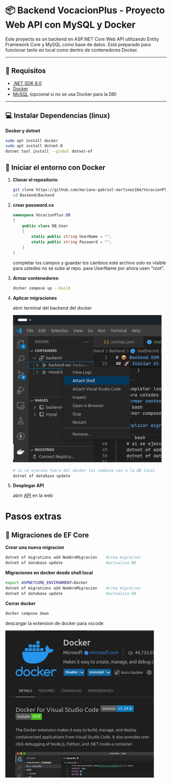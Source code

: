 # 📦 Backend VocacionPlus - Proyecto Web API con MySQL y Docker

Este proyecto es un backend en ASP.NET Core Web API utilizando Entity Framework Core y MySQL como base de datos. Está preparado para funcionar tanto en local como dentro de contenedores Docker.

---

## 📁 Requisitos

- [.NET SDK 8.0](https://dotnet.microsoft.com/download/dotnet/8.0)
- [Docker](https://www.docker.com/)
- [MySQL](https://www.mysql.com/downloads/) (opcional si no se usa Docker para la DB)

---

## 💻 Instalar Dependencias (linux)

**Docker y dotnet**
```bash
sudo apt install docker
sudo apt install dotnet-8
dotnet tool install --global dotnet-ef
```
## 🚀 Iniciar el entorno con Docker

1. **Clonar el repositorio**:
   ```bash
   git clone https://github.com/mariano-gabriel-martinez164/VocacionPlus.git
   cd Backend/Backend
   ```
2. **crear password.cs**
    ```cs
    namespace VocacionPlus.DB
    {
        public class DB_User
        {
            static public string UserName = "";
            static public string Password = "";
        }
    }
    ```
    completar los campos y guardar los cambios este archivo solo es visible para ustedes no se sube al repo. para UserName por ahora usen "root".
3. **Armar contenedores**:
   ```bash
   docker compose up --build
   ```
4. **Aplicar migraciones**

    abrir terminal del backend del docker

    ![DockerShel](../../img/DockerShell.png)
    ```bash
    # si se ejecuta fuera del docker los cambios van a la DB local
    dotnet ef database update 
    ```
5. **Desplegar API**
    
    abrir [API](http://localhost:5000/) en la web

# Pasos extras

## 🧩 Migraciones de EF Core
**Crear una nueva migracion**
```bash
dotnet ef migrations add NombreMigracion    #crea migracion
dotnet ef database update                   #actualiza DB
```
**Migraciones en docker desde shell local**
```bash
export ASPNETCORE_ENVIRONMENT=Docker
dotnet ef migrations add NombreMigracion    #crea migracion
dotnet ef database update                   #actualiza DB
```

**Cerrar docker**
```bash
docker compose down
```

descargar la extension de docker para vscode

![DockerExtension](../../img/DockerExtension.png)